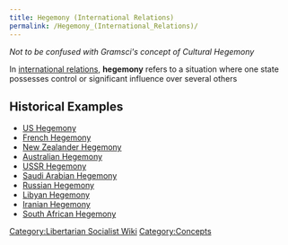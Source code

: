```yaml
---
title: Hegemony (International Relations)
permalink: /Hegemony_(International_Relations)/
---
```


*Not to be confused with Gramsci's concept of Cultural Hegemony*

In [international relations](International_Relations "wikilink"),
**hegemony** refers to a situation where one state possesses control or
significant influence over several others

## Historical Examples

- [US Hegemony](US_Hegemony "wikilink")
- [French Hegemony](French_Hegemony "wikilink")
- [New Zealander Hegemony](New_Zealander_Hegemony "wikilink")
- [Australian Hegemony](Australian_Hegemony "wikilink")
- [USSR Hegemony](USSR_Hegemony "wikilink")
- [Saudi Arabian Hegemony](Saudi_Arabian_Hegemony "wikilink")
- [Russian Hegemony](Russian_Hegemony "wikilink")
- [Libyan Hegemony](Libyan_Hegemony "wikilink")
- [Iranian Hegemony](Iranian_Hegemony "wikilink")
- [South African Hegemony](South_African_Hegemony "wikilink")

[Category:Libertarian Socialist
Wiki](Category:Libertarian_Socialist_Wiki "wikilink")
[Category:Concepts](Category:Concepts "wikilink")